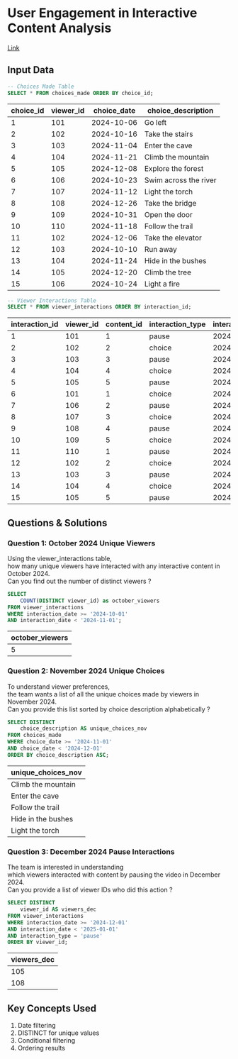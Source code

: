 # User Engagement in Interactive Content Analysis

[Link](https://www.interviewmaster.ai/question/user-engagement-in-interactive-content)

## Input Data
```sql
-- Choices Made Table
SELECT * FROM choices_made ORDER BY choice_id;
```
|choice_id|viewer_id|choice_date|choice_description|
|---------|---------|-----------|------------------|
|1|101|2024-10-06|Go left|
|2|102|2024-10-16|Take the stairs|
|3|103|2024-11-04|Enter the cave|
|4|104|2024-11-21|Climb the mountain|
|5|105|2024-12-08|Explore the forest|
|6|106|2024-10-23|Swim across the river|
|7|107|2024-11-12|Light the torch|
|8|108|2024-12-26|Take the bridge|
|9|109|2024-10-31|Open the door|
|10|110|2024-11-18|Follow the trail|
|11|102|2024-12-06|Take the elevator|
|12|103|2024-10-10|Run away|
|13|104|2024-11-24|Hide in the bushes|
|14|105|2024-12-20|Climb the tree|
|15|106|2024-10-24|Light a fire|


```sql
-- Viewer Interactions Table
SELECT * FROM viewer_interactions ORDER BY interaction_id;
```
|interaction_id|viewer_id|content_id|interaction_type|interaction_date|
|--------------|---------|----------|----------------|----------------|
|1|101|1|pause|2024-10-05|
|2|102|2|choice|2024-10-15|
|3|103|3|pause|2024-11-03|
|4|104|4|choice|2024-11-20|
|5|105|5|pause|2024-12-07|
|6|101|1|choice|2024-12-18|
|7|106|2|pause|2024-10-22|
|8|107|3|choice|2024-11-11|
|9|108|4|pause|2024-12-25|
|10|109|5|choice|2024-10-30|
|11|110|1|pause|2024-11-17|
|12|102|2|choice|2024-12-05|
|13|103|3|pause|2024-10-09|
|14|104|4|choice|2024-11-23|
|15|105|5|pause|2024-12-19|


## Questions & Solutions

### Question 1: October 2024 Unique Viewers

Using the viewer_interactions table, <br> 
how many unique viewers have interacted with any interactive content in October 2024. <br>
Can you find out the number of distinct viewers ? <br>

```sql
SELECT 
    COUNT(DISTINCT viewer_id) as october_viewers
FROM viewer_interactions
WHERE interaction_date >= '2024-10-01'
AND interaction_date < '2024-11-01';
```

|october_viewers|
|---------------|
|5|


### Question 2: November 2024 Unique Choices

To understand viewer preferences, <br> 
the team wants a list of all the unique choices made by viewers in November 2024. <br>
Can you provide this list sorted by choice description alphabetically ? <br>

```sql
SELECT DISTINCT 
    choice_description AS unique_choices_nov
FROM choices_made
WHERE choice_date >= '2024-11-01'
AND choice_date < '2024-12-01'
ORDER BY choice_description ASC;
```

|unique_choices_nov|
|------------------|
|Climb the mountain|
|Enter the cave|
|Follow the trail|
|Hide in the bushes|
|Light the torch|


### Question 3: December 2024 Pause Interactions

The team is interested in understanding <br>
which viewers interacted with content by pausing the video in December 2024. <br>
Can you provide a list of viewer IDs who did this action ? <br>

```sql
SELECT DISTINCT 
    viewer_id AS viewers_dec 
FROM viewer_interactions
WHERE interaction_date >= '2024-12-01'
AND interaction_date < '2025-01-01'
AND interaction_type = 'pause'
ORDER BY viewer_id;
```

|viewers_dec|
|-----------|
|105|
|108|


## Key Concepts Used
1. Date filtering
2. DISTINCT for unique values
3. Conditional filtering
4. Ordering results